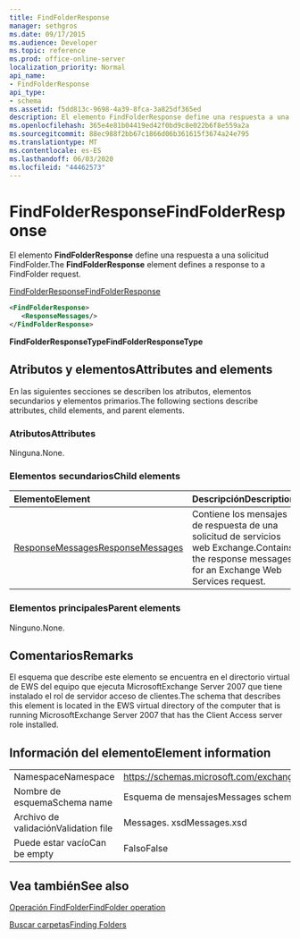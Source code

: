 ```yaml
---
title: FindFolderResponse
manager: sethgros
ms.date: 09/17/2015
ms.audience: Developer
ms.topic: reference
ms.prod: office-online-server
localization_priority: Normal
api_name:
- FindFolderResponse
api_type:
- schema
ms.assetid: f5dd813c-9698-4a39-8fca-3a825df365ed
description: El elemento FindFolderResponse define una respuesta a una solicitud FindFolder.
ms.openlocfilehash: 365e4e81b04419ed42f0bd9c8e022b6f8e559a2a
ms.sourcegitcommit: 88ec988f2bb67c1866d06b361615f3674a24e795
ms.translationtype: MT
ms.contentlocale: es-ES
ms.lasthandoff: 06/03/2020
ms.locfileid: "44462573"
---
```

# <a name="findfolderresponse"></a><span data-ttu-id="78934-103">FindFolderResponse</span><span class="sxs-lookup"><span data-stu-id="78934-103">FindFolderResponse</span></span>

<span data-ttu-id="78934-104">El elemento **FindFolderResponse** define una respuesta a una solicitud FindFolder.</span><span class="sxs-lookup"><span data-stu-id="78934-104">The **FindFolderResponse** element defines a response to a FindFolder request.</span></span> 
  
[<span data-ttu-id="78934-105">FindFolderResponse</span><span class="sxs-lookup"><span data-stu-id="78934-105">FindFolderResponse</span></span>](findfolderresponse.md)
  
```xml
<FindFolderResponse>
   <ResponseMessages/>
</FindFolderResponse>
```

 <span data-ttu-id="78934-106">**FindFolderResponseType**</span><span class="sxs-lookup"><span data-stu-id="78934-106">**FindFolderResponseType**</span></span>
## <a name="attributes-and-elements"></a><span data-ttu-id="78934-107">Atributos y elementos</span><span class="sxs-lookup"><span data-stu-id="78934-107">Attributes and elements</span></span>

<span data-ttu-id="78934-108">En las siguientes secciones se describen los atributos, elementos secundarios y elementos primarios.</span><span class="sxs-lookup"><span data-stu-id="78934-108">The following sections describe attributes, child elements, and parent elements.</span></span>
  
### <a name="attributes"></a><span data-ttu-id="78934-109">Atributos</span><span class="sxs-lookup"><span data-stu-id="78934-109">Attributes</span></span>

<span data-ttu-id="78934-110">Ninguna.</span><span class="sxs-lookup"><span data-stu-id="78934-110">None.</span></span>
  
### <a name="child-elements"></a><span data-ttu-id="78934-111">Elementos secundarios</span><span class="sxs-lookup"><span data-stu-id="78934-111">Child elements</span></span>

|<span data-ttu-id="78934-112">**Elemento**</span><span class="sxs-lookup"><span data-stu-id="78934-112">**Element**</span></span>|<span data-ttu-id="78934-113">**Descripción**</span><span class="sxs-lookup"><span data-stu-id="78934-113">**Description**</span></span>|
|:-----|:-----|
|[<span data-ttu-id="78934-114">ResponseMessages</span><span class="sxs-lookup"><span data-stu-id="78934-114">ResponseMessages</span></span>](responsemessages.md) <br/> |<span data-ttu-id="78934-115">Contiene los mensajes de respuesta de una solicitud de servicios web Exchange.</span><span class="sxs-lookup"><span data-stu-id="78934-115">Contains the response messages for an Exchange Web Services request.</span></span>  <br/> |
   
### <a name="parent-elements"></a><span data-ttu-id="78934-116">Elementos principales</span><span class="sxs-lookup"><span data-stu-id="78934-116">Parent elements</span></span>

<span data-ttu-id="78934-117">Ninguno.</span><span class="sxs-lookup"><span data-stu-id="78934-117">None.</span></span>
  
## <a name="remarks"></a><span data-ttu-id="78934-118">Comentarios</span><span class="sxs-lookup"><span data-stu-id="78934-118">Remarks</span></span>

<span data-ttu-id="78934-119">El esquema que describe este elemento se encuentra en el directorio virtual de EWS del equipo que ejecuta MicrosoftExchange Server 2007 que tiene instalado el rol de servidor acceso de clientes.</span><span class="sxs-lookup"><span data-stu-id="78934-119">The schema that describes this element is located in the EWS virtual directory of the computer that is running MicrosoftExchange Server 2007 that has the Client Access server role installed.</span></span>
  
## <a name="element-information"></a><span data-ttu-id="78934-120">Información del elemento</span><span class="sxs-lookup"><span data-stu-id="78934-120">Element information</span></span>

|||
|:-----|:-----|
|<span data-ttu-id="78934-121">Namespace</span><span class="sxs-lookup"><span data-stu-id="78934-121">Namespace</span></span>  <br/> |https://schemas.microsoft.com/exchange/services/2006/messages  <br/> |
|<span data-ttu-id="78934-122">Nombre de esquema</span><span class="sxs-lookup"><span data-stu-id="78934-122">Schema name</span></span>  <br/> |<span data-ttu-id="78934-123">Esquema de mensajes</span><span class="sxs-lookup"><span data-stu-id="78934-123">Messages schema</span></span>  <br/> |
|<span data-ttu-id="78934-124">Archivo de validación</span><span class="sxs-lookup"><span data-stu-id="78934-124">Validation file</span></span>  <br/> |<span data-ttu-id="78934-125">Messages. xsd</span><span class="sxs-lookup"><span data-stu-id="78934-125">Messages.xsd</span></span>  <br/> |
|<span data-ttu-id="78934-126">Puede estar vacío</span><span class="sxs-lookup"><span data-stu-id="78934-126">Can be empty</span></span>  <br/> |<span data-ttu-id="78934-127">Falso</span><span class="sxs-lookup"><span data-stu-id="78934-127">False</span></span>  <br/> |
   
## <a name="see-also"></a><span data-ttu-id="78934-128">Vea también</span><span class="sxs-lookup"><span data-stu-id="78934-128">See also</span></span>



[<span data-ttu-id="78934-129">Operación FindFolder</span><span class="sxs-lookup"><span data-stu-id="78934-129">FindFolder operation</span></span>](findfolder-operation.md)


[<span data-ttu-id="78934-130">Buscar carpetas</span><span class="sxs-lookup"><span data-stu-id="78934-130">Finding Folders</span></span>](https://msdn.microsoft.com/library/9124d868-017a-43f0-b915-5c0082cacec9%28Office.15%29.aspx)

